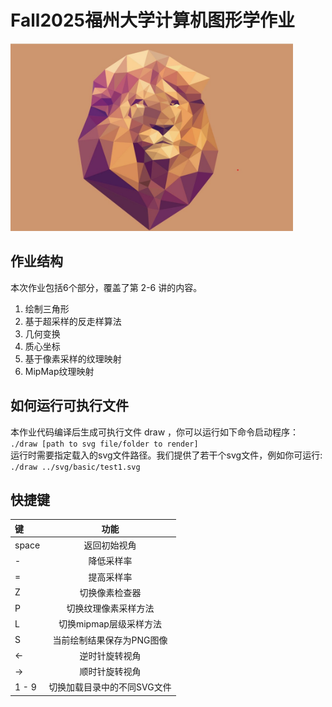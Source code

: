 # Fall2025福州大学计算机图形学作业  

<img src="code/img/cover.jpg" alt="BusTub Logo" height="300">  

## 作业结构
本次作业包括6个部分，覆盖了第 2-6 讲的内容。
 1. 绘制三⻆形
 2. 基于超采样的反⾛样算法
 3. ⼏何变换
 4. 质⼼坐标
 5. 基于像素采样的纹理映射
 6. MipMap纹理映射

## 如何运⾏可执⾏⽂件
本作业代码编译后⽣成可执⾏⽂件 draw ，你可以运⾏如下命令启动程序：  
`./draw [path to svg file/folder to render]`  
运⾏时需要指定载⼊的svg⽂件路径。我们提供了若⼲个svg⽂件，例如你可运⾏:  
`./draw ../svg/basic/test1.svg`

## 快捷键
| 键 | 功能 |
| :--- | :---: |
| space | 返回初始视角 |
| - | 降低采样率 |
| = | 提高采样率 |
| Z | 切换像素检查器 |
| P | 切换纹理像素采样⽅法 |
| L | 切换mipmap层级采样⽅法 |
| S | 当前绘制结果保存为PNG图像 |
| <- | 逆时针旋转视角 |
| -> | 顺时针旋转视角 |
| 1 - 9 | 切换加载⽬录中的不同SVG⽂件 |
